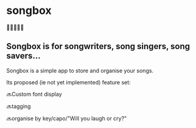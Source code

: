 # songbox
:musical_score::musical_keyboard::musical_score::musical_keyboard::musical_score:


## Songbox is for songwriters, song singers, song savers...

Songbox is a simple app to store and organise your songs.

Its proposed (ie not yet implemented) feature set:


:soon:Custom font display

:soon:tagging

:soon:organise by key/capo/"Will you laugh or cry?"